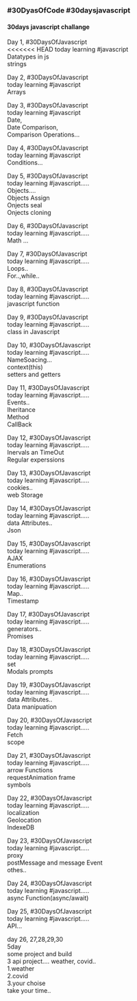 <h3>#30DyasOfCode #30daysjavascript</h3>

 <h4> 30days javascript challange</h4>

Day 1, #30DaysOfJavascript  
<<<<<<< HEAD
today learning #javascript <br>
Datatypes in js<br>
strings<br>

Day 2, #30DaysOfJavascript  
today learning #javascript <br>
Arrays<br>

Day 3, #30DaysOfJavascript  
today learning #javascript <br>
Date,<br>
Date Comparison,<br>
Comparison Operations...<br>

Day 4, #30DaysOfJavascript  
today learning #javascript <br>
Conditions...<br>

Day 5, #30DaysOfJavascript  
today learning #javascript.....<br>
Objects....<br>
Objects Assign<br>
Onjects seal<br>
Onjects cloning<br>

Day 6, #30DaysOfJavascript  
today learning #javascript.....<br>
Math ...<br>

Day 7, #30DaysOfJavascript  
today learning #javascript.....<br>
Loops..<br>
For..,while..<br>

Day 8, #30DaysOfJavascript  
today learning #javascript.....<br>
javascript function<br>

Day 9, #30DaysOfJavascript  
today learning #javascript.....<br>
class in Javascript<br>

Day 10, #30DaysOfJavascript  
today learning #javascript.....<br>
NameSoacing...<br>
context(this)<br>
setters and getters<br>

Day 11, #30DaysOfJavascript <br>
today learning #javascript.....<br>
Events..<br>
Iheritance<br>
Method<br>
CallBack<br>

Day 12, #30DaysOfJavascript  
today learning #javascript.....<br>
Inervals an TimeOut<br>
Regular experssions<br>

Day 13, #30DaysOfJavascript  
today learning #javascript.....<br>
cookies..<br>
web Storage<br>

Day 14, #30DaysOfJavascript  
today learning #javascript.....<br>
data Attributes..<br>
Json<br>

Day 15, #30DaysOfJavascript <br>
today learning #javascript.....<br>
AJAX<br>
Enumerations<br>

Day 16, #30DaysOfJavascript <br>
today learning #javascript.....<br>
Map..<br>
Timestamp<br>

Day 17, #30DaysOfJavascript<br>
today learning #javascript.....<br>
generators..<br>
Promises<br>

Day 18, #30DaysOfJavascript <br>
today learning #javascript.....<br>
set<br>
Modals prompts<br>

Day 19, #30DaysOfJavascript <br>
today learning #javascript.....<br>
data Attributes..<br>
Data manipuation<br>

Day 20, #30DaysOfJavascript <br>
today learning #javascript.....<br>
Fetch<br>
scope<br>

Day 21, #30DaysOfJavascript <br>
today learning #javascript.....<br>
arrow Functions<br>
requestAnimation frame<br>
symbols<br>

Day 22, #30DaysOfJavascript <br>
today learning #javascript.....<br>
localization<br>
Geolocation<br>
IndexeDB<br>

Day 23, #30DaysOfJavascript <br>
today learning #javascript.....<br>
proxy<br>
postMessage and message Event<br>
othes..<br>

Day 24, #30DaysOfJavascript <br>
today learning #javascript.....<br>
async Function(async/await)<br>

Day 25, #30DaysOfJavascript<br>
today learning #javascript.....<br>
API...<br>

day 26, 27,28,29,30 <br>
5day<br>
some project and build<br>
3 api project.... weather, covid..<br>
1.weather<br>
2.covid<br>
3.your choise<br>
take your time..
